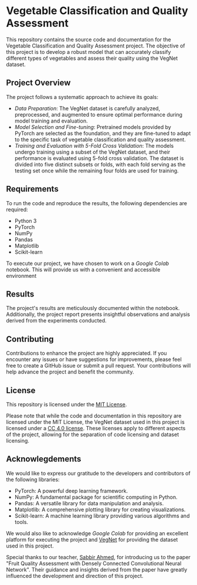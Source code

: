 # Vegetable Classification and Quality Assessment

This repository contains the source code and documentation for the Vegetable Classification and Quality Assessment project. The objective of this project is to develop a robust model that can accurately classify different types of vegetables and assess their quality using the VegNet dataset.

## Project Overview

The project follows a systematic approach to achieve its goals:

- _Data Preparation_: The VegNet dataset is carefully analyzed, preprocessed, and augmented to ensure optimal performance during model training and evaluation.
- _Model Selection and Fine-tuning_: Pretrained models provided by PyTorch are selected as the foundation, and they are fine-tuned to adapt to the specific task of vegetable classification and quality assessment.
- _Training and Evaluation with 5-Fold Cross Validation_: The models undergo training using a subset of the VegNet dataset, and their performance is evaluated using 5-fold cross validation. The dataset is divided into five distinct subsets or folds, with each fold serving as the testing set once while the remaining four folds are used for training.

## Requirements

To run the code and reproduce the results, the following dependencies are required:

- Python 3
- PyTorch
- NumPy
- Pandas
- Matplotlib
- Scikit-learn

To execute our project, we have chosen to work on a _Google Colab_ notebook. This will provide us with a convenient and accessible environment

## Results

The project's results are meticulously documented within the notebook. Additionally, the project report presents insightful observations and analysis derived from the experiments conducted.

## Contributing

Contributions to enhance the project are highly appreciated. If you encounter any issues or have suggestions for improvements, please feel free to create a GitHub issue or submit a pull request. Your contributions will help advance the project and benefit the community.

## License

This repository is licensed under the [MIT License](./LICENSE).

Please note that while the code and documentation in this repository are licensed under the MIT License, the VegNet dataset used in this project is licensed under a [CC 4.0 license](https://creativecommons.org/licenses/by/4.0/). These licenses apply to different aspects of the project, allowing for the separation of code licensing and dataset licensing.

## Acknowlegdements

We would like to express our gratitude to the developers and contributors of the following libraries:

- PyTorch: A powerful deep learning framework.
- NumPy: A fundamental package for scientific computing in Python.
- Pandas: A versatile library for data manipulation and analysis.
- Matplotlib: A comprehensive plotting library for creating visualizations.
- Scikit-learn: A machine learning library providing various algorithms and tools.

We would also like to acknowledge _Google Colab_ for providing an excellent platform for executing the project and [VegNet](https://data.mendeley.com/datasets/6nxnjbn9w6) for providing the dataset used in this project.

Special thanks to our teacher, [Sabbir Ahmed](https://www.researchgate.net/profile/Sabbir-Ahmed-28), for introducing us to the paper "Fruit Quality Assessment with Densely Connected Convolutional Neural Network". Their guidance and insights derived from the paper have greatly influenced the development and direction of this project.
